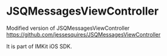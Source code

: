 # JSQMessagesViewController

Modified version of JSQMessagesViewController 
https://github.com/jessesquires/JSQMessagesViewController

It is part of IMKit iOS SDK.
